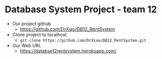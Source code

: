 # Database System Project - team 12

* Our project github
    * https://github.com/DrXiao/DB12_RentSystem
* Clone project to localhost
    * ```git clone https://github.com/DrXiao/DB12_RentSystem.git```
* Our Web URL
    * https://databse12rentsystem.herokuapp.com/